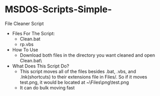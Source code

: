 # MSDOS-Scripts-Simple-
File Cleaner Script
<br />
+ Files For The Script:
  + Clean.bat
  + rp.vbs
+ How To Use
  + Download both files in the directory you want cleaned and open Clean.bat\
+ What Does This Script Do?
  + This script moves all of the files besides .bat, .vbs, and .lnk(shortcuts) to their extensions file in Files/. So if it moves test.png, it would be located at ~\Files\png\test.png
  + It can do bulk moving fast
